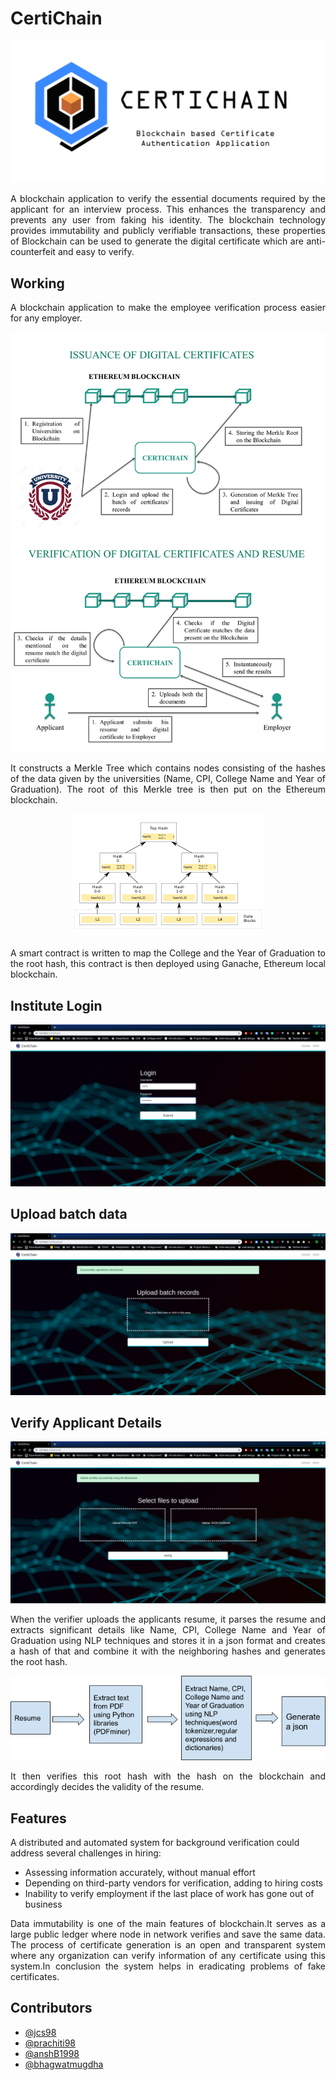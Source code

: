 # CertiChain

<p align="center">
 <img  src="./static/images/logoname.jpg" alt="logo">
</p>

<p align="justify">
A blockchain application to verify the essential documents required by the applicant for an interview process. This enhances the transparency and prevents any user from faking his identity. The blockchain technology provides immutability and publicly verifiable transactions, these  properties  of  Blockchain  can  be  used  to  generate  the  digital  certificate  which are  anti-counterfeit  and easy to verify.
</p>

## Working
<p align="justify">
A blockchain application to make the employee verification process easier for any employer. 
</p>

<p align="center">
 <img  src="./static/images/BlockDiagram_CertiChain.jpg" alt="blockdiagram">
</p>

<p align="justify">
It constructs a Merkle Tree which contains nodes consisting of the hashes of the data given by the universities (Name, CPI, College Name and Year of Graduation). The root of this Merkle tree is then put on the Ethereum blockchain.
</p>

<p align="center">
 <img  src="./static/images/Hash_Tree.png" alt="Merkle Tree">
</p>

<p align="justify">
A smart contract is written to map the College and the Year of Graduation to the root hash, this contract is then deployed using Ganache, Ethereum local blockchain. 
</p>

## Institute Login
<p align="center">
 <img  src="./static/images/screenshots/login.png" alt="screenshot">
</p>

## Upload batch data
<p align="center">
 <img  src="./static/images/screenshots/upload.png" alt="screenshot">
</p>

## Verify Applicant Details 
<p align="center">
 <img  src="./static/images/screenshots/verify.png" alt="screenshot">
</p> 

<p align="justify">
When the verifier uploads the applicants resume, it parses the resume and extracts significant details like Name, CPI, College Name and Year of Graduation using NLP techniques and stores it in a json format and creates a hash of that and combine it with the neighboring hashes and generates the root hash.
 </p>

<p align="center">
 <img  src="./static/images/resumeparser.png" alt="Merkle Tree">
</p>

<p align="justify">
It then verifies this root hash with the hash on the blockchain and accordingly decides the validity of the resume.
</p>

## Features
A distributed and automated system for background verification could address several challenges in hiring:
- Assessing information accurately, without manual effort
- Depending on third-party vendors for verification, adding to hiring costs
- Inability to verify employment if the last place of work has gone out of business


<p align="justify">
Data  immutability  is  one  of  the  main features of blockchain.It  serves  as  a large  public ledger  where node  in network  verifies and save the same data. The process of certificate generation is an open and transparent system where any organization can verify information of any certificate using this system.In conclusion the system helps in eradicating problems of fake certificates.
</p>

## Contributors
- [@jcs98](https://github.com/jcs98)
- [@prachiti98  ](https://github.com/prachiti98)
- [@anshB1998 ](https://github.com/anshB1998)
- [@bhagwatmugdha](https://github.com/bhagwatmugdha)
